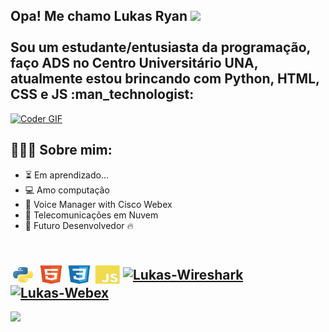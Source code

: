 <h2 align="left">
Opa! Me chamo Lukas Ryan <img src="https://user-images.githubusercontent.com/42378118/110234147-e3259600-7f4e-11eb-95be-0c4047144dea.gif" width="30"><br>
<abc> 
<br> Sou um estudante/entusiasta da programação, faço ADS no Centro Universitário UNA, atualmente estou brincando com Python, HTML, CSS e JS :man_technologist:<br>
</abc>
</h2>
 
 <a href="https://github.com/lukasryan" target="_blank"><img src="https://media.giphy.com/media/SWoSkN6DxTszqIKEqv/giphy.gif" alt="Coder GIF" width="500"></a>
 
 <h2 align="left">👨🏻‍💻 Sobre mim:</h2>

- :hourglass_flowing_sand: Em aprendizado...
- :computer: Amo computação
- :briefcase: Voice Manager with Cisco Webex
- :rocket:  Telecomunicações em Nuvem
- :dart: Futuro Desenvolvedor :fire:

 <h2 align="left">
<div style="display: inline_block"><br>
<a href="https://github.com/lukasryan" target="_blank"><img align="center" alt="Lukas-Python" height="30" width="40" src="https://raw.githubusercontent.com/devicons/devicon/master/icons/python/python-original.svg"></a>
<a href="https://github.com/lukasryan" target="_blank"><img align="center" alt="Lukas-HTML" height="30" width="40" src="https://raw.githubusercontent.com/devicons/devicon/master/icons/html5/html5-original.svg"></a>
<a href="https://github.com/lukasryan" target="_blank"><img align="center" alt="Lukas-CSS" height="30" width="40" src="https://raw.githubusercontent.com/devicons/devicon/master/icons/css3/css3-original.svg"></a>
<a href="https://github.com/lukasryan" target="_blank"><img align="center" alt="Lukas-Js" height="30" width="40" src="https://raw.githubusercontent.com/devicons/devicon/master/icons/javascript/javascript-plain.svg"></a>
<a href="https://github.com/lukasryan" target="_blank"><img align="center" alt="Lukas-Wireshark" height="35" width="35" src="https://avatars.githubusercontent.com/u/6233056?s=200&v=4"></a>
<a href="https://github.com/lukasryan" target="_blank"><img align="center" alt="Lukas-Webex" height="39" width="140" src="https://www.webex.com/content/dam/wbx/us/images/rebrand/nav-footer/white.png"></a>
</div>
</h2>

<div> 
  <a href="https://www.linkedin.com/in/lucas-ryan-ab19791b0" target="_blank"><img src="https://img.shields.io/badge/-LinkedIn-%230077B5?style=for-the-badge&logo=linkedin&logoColor=white" target="_blank"></a> 
</div>

